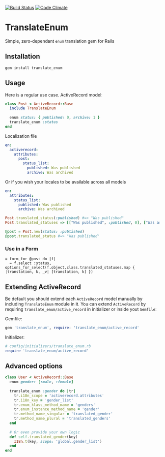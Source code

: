 [![Build Status](https://semaphoreci.com/api/v1/shlima/translate_enum/branches/master/shields_badge.svg)](https://semaphoreci.com/shlima/translate_enum)
[![Code Climate](https://codeclimate.com/github/shlima/translate_enum/badges/gpa.svg)](https://codeclimate.com/github/shlima/translate_enum)

# TranslateEnum

Simple, zero-dependant `enum` translation gem for Rails

## Installation

`gem install translate_enum`

## Usage

Here is a regular use case. ActiveRecord model:

```ruby
class Post < ActiveRecord::Base
  include TranslateEnum
  
  enum status: { published: 0, archive: 1 }
  translate_enum :status
end
```

Localization file

```yaml
en:
  activerecord:
    attributes:
      post:
        status_list:
          published: Was published
          archive: Was archived
```

Or if you wish your locales to be available across all models

```yaml
en:
  attributes:
    status_list:
      published: Was published
      archive: Was archived
```

```ruby
Post.translated_status(:published) #=> "Was published"
Post.translated_statuses => [["Was published", :published, 0], ["Was archived", :archive, 1]]

@post = Post.new(status: :published)
@post.translated_status #=> "Was published"
```

### Use in a Form

```haml
= form_for @post do |f|
  = f.select :status, options_for_select(f.object.class.translated_statuses.map { |translation, k, _v| [translation, k] })
```

## Extending ActiveRecord

Be default you should extend each `ActiveRecord` model manually by including `TranslateEnum` module in it.
You can extend `ActiveRecord` by requiring `translate_enum/active_record` in initializer or inside yout `Gemfile`:

Gemfile:

```ruby
gem 'translate_enum', require: 'translate_enum/active_record'
```

Initializer:

```ruby
# config/initializers/translate_enum.rb
require 'translate_enum/active_record'
```

## Advanced options

```ruby
class User < ActiveRecord::Base
  enum gender: [:male, :female]
  
  translate_enum :gender do |tr|
    tr.i18n_scope = 'activerecord.attributes'
    tr.i18n_key = 'gender_list'
    tr.enum_klass_method_name = 'genders'
    tr.enum_instance_method_name = 'gender'
    tr.method_name_singular = 'translated_gender'
    tr.method_name_plural = 'translated_genders'
  end
  
  # Or even provide your own logic
  def self.translated_gender(key)
    I18n.t(key, scope: 'global.gender_list')
  end
end
```
